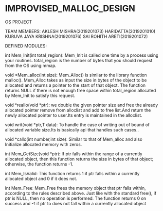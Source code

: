 # IMPROVISED_MALLOC_DESIGN
OS PROJECT

TEAM MEMBERS:
AKLESH MISHRA(2019201073)
HARIDATTA(2019201010)
KURUVA JAYA KRISHNA(2019201076)
SAI ROHITH ARETI(2019201072)

DEFINED MODULES:

int Mem_Init(int total_region):
Mem_Init is called one time by a process using your routines. total_region is the number of bytes that you should request from the OS using mmap.

void *Mem_alloc(int size):
Mem_Alloc() is similar to the library function malloc(). Mem_Alloc takes as input the size in bytes of the object to be allocated and returns a pointer to the start of that object. The function returns NULL if there is not enough free space within total_region allocated by Mem_Init to satisfy this request. 

void *reallo(void *ptr):
we double the given pointer size and free the already allocated pointer remove from alloclist and add to free list.And return the newly allocated pointer to user.Its entry is maintained in the alloclist.

void writ(void *ptr,T data):
To handle the case of writing out of bound of allocated variable size.Its is basically api that handles such cases..

void *callo(int number,int size):
Similar to that of Mem_alloc and also Initialize allocated memory with zeros. 

int Mem_GetSize(void *ptr):
If ptr falls within the range of a currently allocated object, then this function returns the size in bytes of that object; otherwise, the function returns -1.

int Mem_IsValid:
This function returns 1 if ptr falls within a currently allocated object and 0 if it does not.

int Mem_Free:
Mem_Free frees the memory object that ptr falls within, according to the rules described above. Just like with the standard free(), if ptr is NULL, then no operation is performed. The function returns 0 on success and -1 if ptr to does not fall within a currently allocated object
